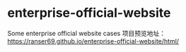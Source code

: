 # enterprise-official-website
Some enterprise official website cases
项目预览地址：https://ranser69.github.io/enterprise-official-website/html/
